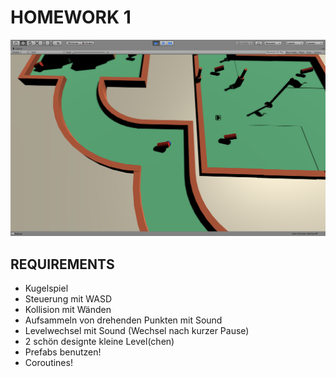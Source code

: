 # HOMEWORK 1

![alt text](/src/homework_1_marble_game/documentation/hw1_img_5.png "HW_1_MARBLE")


## REQUIREMENTS
* Kugelspiel
* Steuerung mit WASD
* Kollision mit Wänden
* Aufsammeln von drehenden Punkten mit Sound
* Levelwechsel mit Sound (Wechsel nach kurzer Pause)
* 2 schön designte kleine Level(chen)
* Prefabs benutzen!
* Coroutines!
